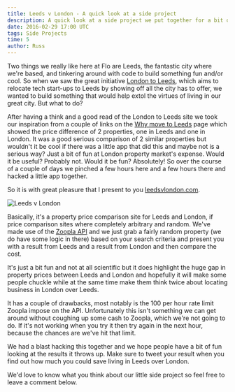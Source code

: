 ```yaml
---
title: Leeds v London - A quick look at a side project
description: A quick look at a side project we put together for a bit of fun!
date: 2016-02-29 17:00 UTC
tags: Side Projects
time: 5
author: Russ
---
```


Two things we really like here at Flo are Leeds, the fantastic city where we're based, and tinkering around with code to build something fun and/or cool. So when we saw the great initiative [London to Leeds](http://www.londontoleeds.com/), which aims to relocate tech start-ups to Leeds by showing off all the city has to offer, we wanted to build something that would help extol the virtues of living in our great city. But what to do?

After having a think and a good read of the London to Leeds site we took our inspiration from a couple of links on the [Why move to Leeds](http://www.londontoleeds.com/whymovetoleeds/) page which showed the price difference of 2 properties, one in Leeds and one in London. It was a good serious comparison of 2 similar properties but wouldn't it be cool if there was a little app that did this and maybe not is a serious way? Just a bit of fun at London property market's expense. Would it be useful? Probably not. Would it be fun? Absolutely! So over the course of a couple of days we pinched a few hours here and a few hours there and hacked a little app together.

So it is with great pleasure that I present to you [leedsvlondon.com](http://leedsvlondon.com/).

![Leeds v London](/img/leedsvlondon_1.jpg)

Basically, it's a property price comparison site for Leeds and London, if price comparison sites where completely arbitrary and random. We've made use of the [Zoopla API](http://developer.zoopla.com/) and we just grab a fairly random property (we do have some logic in there) based on your search criteria and present you with a result from Leeds and a result from London and then compare the cost.

It's just a bit fun and not at all scientific but it does highlight the huge gap in property prices between Leeds and London and hopefully it will make some people chuckle while at the same time make them think twice about locating business in London over Leeds.

It has a couple of drawbacks, most notably is the 100 per hour rate limit Zoopla impose on the API. Unfortunately this isn't something we can get around without coughing up some cash to Zoopla, which we're not going to do. If it's not working when you try it then try again in the next hour, because the chances are we've hit that limit.

We had a blast hacking this together and we hope people have a bit of fun looking at the results it throws up. Make sure to tweet your result when you find out how much you could save living in Leeds over London. 

We'd love to know what you think about our little side project so feel free to leave a comment below. 








 